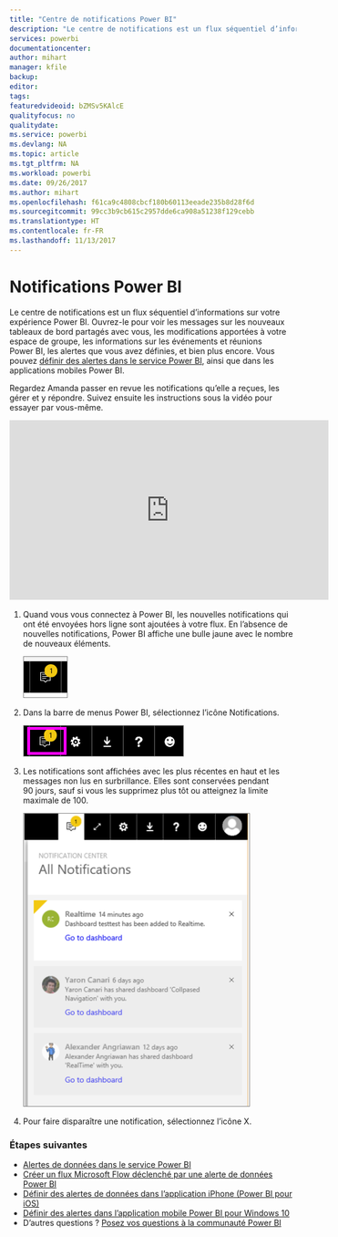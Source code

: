 ```yaml
---
title: "Centre de notifications Power BI"
description: "Le centre de notifications est un flux séquentiel d’informations sur votre expérience Power BI."
services: powerbi
documentationcenter: 
author: mihart
manager: kfile
backup: 
editor: 
tags: 
featuredvideoid: bZMSv5KAlcE
qualityfocus: no
qualitydate: 
ms.service: powerbi
ms.devlang: NA
ms.topic: article
ms.tgt_pltfrm: NA
ms.workload: powerbi
ms.date: 09/26/2017
ms.author: mihart
ms.openlocfilehash: f61ca9c4808cbcf180b60113eeade235b8d28f6d
ms.sourcegitcommit: 99cc3b9cb615c2957dde6ca908a51238f129cebb
ms.translationtype: HT
ms.contentlocale: fr-FR
ms.lasthandoff: 11/13/2017
---
```

# <a name="power-bi-notifications"></a>Notifications Power BI
Le centre de notifications est un flux séquentiel d’informations sur votre expérience Power BI. Ouvrez-le pour voir les messages sur les nouveaux tableaux de bord partagés avec vous, les modifications apportées à votre espace de groupe, les informations sur les événements et réunions Power BI, les alertes que vous avez définies, et bien plus encore. Vous pouvez [définir des alertes dans le service Power BI](service-set-data-alerts.md), ainsi que dans les applications mobiles Power BI.

Regardez Amanda passer en revue les notifications qu’elle a reçues, les gérer et y répondre. Suivez ensuite les instructions sous la vidéo pour essayer par vous-même.

<iframe width="560" height="315" src="https://www.youtube.com/embed/bZMSv5KAlcE" frameborder="0" allowfullscreen></iframe>


1. Quand vous vous connectez à Power BI, les nouvelles notifications qui ont été envoyées hors ligne sont ajoutées à votre flux. En l’absence de nouvelles notifications, Power BI affiche une bulle jaune avec le nombre de nouveaux éléments.
   
   ![](media/service-notification-center/power-bi-new-notification.png)
2. Dans la barre de menus Power BI, sélectionnez l’icône Notifications.
   
   ![](media/service-notification-center/power-bi-notifications-icon.png)
3. Les notifications sont affichées avec les plus récentes en haut et les messages non lus en surbrillance. Elles sont conservées pendant 90 jours, sauf si vous les supprimez plus tôt ou atteignez la limite maximale de 100.
   
   ![](media/service-notification-center/power-bi-notifications.png)
4. Pour faire disparaître une notification, sélectionnez l’icône X.

### <a name="next-steps"></a>Étapes suivantes
* [Alertes de données dans le service Power BI](service-set-data-alerts.md)
* [Créer un flux Microsoft Flow déclenché par une alerte de données Power BI](service-flow-integration.md)
* [Définir des alertes de données dans l’application iPhone (Power BI pour iOS)](mobile-set-data-alerts-in-the-mobile-apps.md)
* [Définir des alertes dans l’application mobile Power BI pour Windows 10](mobile-set-data-alerts-in-the-mobile-apps.md)
* D’autres questions ? [Posez vos questions à la communauté Power BI](http://community.powerbi.com/)

